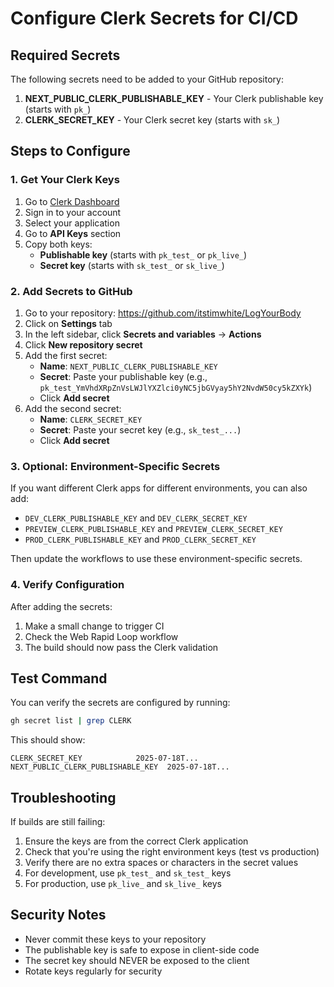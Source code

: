 # Configure Clerk Secrets for CI/CD

## Required Secrets

The following secrets need to be added to your GitHub repository:

1. **NEXT_PUBLIC_CLERK_PUBLISHABLE_KEY** - Your Clerk publishable key (starts with `pk_`)
2. **CLERK_SECRET_KEY** - Your Clerk secret key (starts with `sk_`)

## Steps to Configure

### 1. Get Your Clerk Keys

1. Go to [Clerk Dashboard](https://dashboard.clerk.com)
2. Sign in to your account
3. Select your application
4. Go to **API Keys** section
5. Copy both keys:
   - **Publishable key** (starts with `pk_test_` or `pk_live_`)
   - **Secret key** (starts with `sk_test_` or `sk_live_`)

### 2. Add Secrets to GitHub

1. Go to your repository: https://github.com/itstimwhite/LogYourBody
2. Click on **Settings** tab
3. In the left sidebar, click **Secrets and variables** → **Actions**
4. Click **New repository secret**
5. Add the first secret:
   - **Name**: `NEXT_PUBLIC_CLERK_PUBLISHABLE_KEY`
   - **Secret**: Paste your publishable key (e.g., `pk_test_YmVhdXRpZnVsLWJlYXZlci0yNC5jbGVyay5hY2NvdW50cy5kZXYk`)
   - Click **Add secret**
6. Add the second secret:
   - **Name**: `CLERK_SECRET_KEY`
   - **Secret**: Paste your secret key (e.g., `sk_test_...`)
   - Click **Add secret**

### 3. Optional: Environment-Specific Secrets

If you want different Clerk apps for different environments, you can also add:

- `DEV_CLERK_PUBLISHABLE_KEY` and `DEV_CLERK_SECRET_KEY`
- `PREVIEW_CLERK_PUBLISHABLE_KEY` and `PREVIEW_CLERK_SECRET_KEY`
- `PROD_CLERK_PUBLISHABLE_KEY` and `PROD_CLERK_SECRET_KEY`

Then update the workflows to use these environment-specific secrets.

### 4. Verify Configuration

After adding the secrets:

1. Make a small change to trigger CI
2. Check the Web Rapid Loop workflow
3. The build should now pass the Clerk validation

## Test Command

You can verify the secrets are configured by running:

```bash
gh secret list | grep CLERK
```

This should show:
```
CLERK_SECRET_KEY            2025-07-18T...
NEXT_PUBLIC_CLERK_PUBLISHABLE_KEY  2025-07-18T...
```

## Troubleshooting

If builds are still failing:

1. Ensure the keys are from the correct Clerk application
2. Check that you're using the right environment keys (test vs production)
3. Verify there are no extra spaces or characters in the secret values
4. For development, use `pk_test_` and `sk_test_` keys
5. For production, use `pk_live_` and `sk_live_` keys

## Security Notes

- Never commit these keys to your repository
- The publishable key is safe to expose in client-side code
- The secret key should NEVER be exposed to the client
- Rotate keys regularly for security